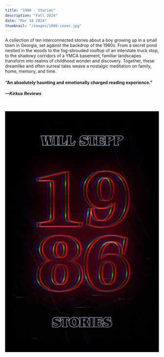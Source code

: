 ```yaml
---
title: "1986 - Stories"
description: "Fall 2024"
date: "Mar 18 2024"
thumbnail: "/images/1986-cover.jpg"
---
```


A collection of ten interconnected stories about a boy growing up in a small town in Georgia, set against the backdrop of the 1980s. From a secret pond nestled in the woods to the fog-shrouded rooftop of an interstate truck stop, to the shadowy corridors of a YMCA basement, familiar landscapes transform into realms of childhood wonder and discovery. Together, these dreamlike and often surreal tales weave a nostalgic meditation on family, home, memory, and time.

#### “An absolutely haunting and emotionally charged reading experience.”
#### *—Kirkus Reviews*

<br/>

![1986 - Book Cover](../../../images/1986-cover.jpg)